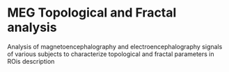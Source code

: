 # MEG Topological and Fractal analysis

Analysis of magnetoencephalography and electroencephalography signals of various subjects to characterize topological and fractal parameters in ROis description
